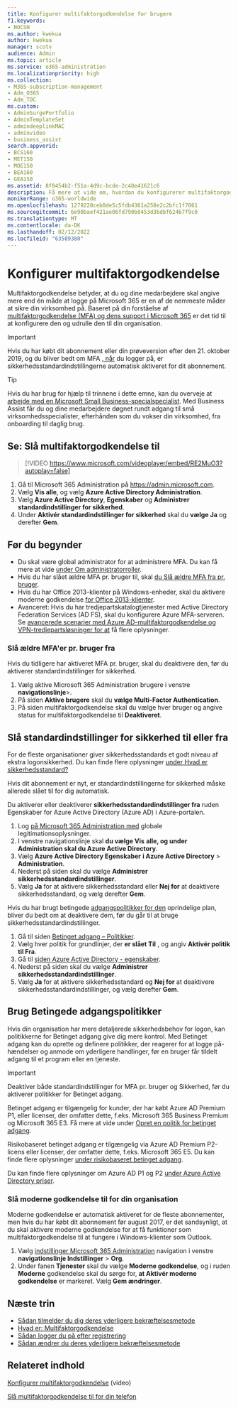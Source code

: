 ```yaml
---
title: Konfigurer multifaktorgodkendelse for brugere
f1.keywords:
- NOCSH
ms.author: kwekua
author: kwekua
manager: scotv
audience: Admin
ms.topic: article
ms.service: o365-administration
ms.localizationpriority: high
ms.collection:
- M365-subscription-management
- Adm_O365
- Adm_TOC
ms.custom:
- AdminSurgePortfolio
- AdminTemplateSet
- admindeeplinkMAC
- adminvideo
- business_assist
search.appverid:
- BCS160
- MET150
- MOE150
- BEA160
- GEA150
ms.assetid: 8f0454b2-f51a-4d9c-bcde-2c48e41621c6
description: Få mere at vide om, hvordan du konfigurerer multifaktorgodkendelse for organisationen.
monikerRange: o365-worldwide
ms.openlocfilehash: 1279220ceb8de5c5fdb4361a258e2c2bfc1f7061
ms.sourcegitcommit: 6e90baef421ae06fd790b0453d3bdbf624b7f9c0
ms.translationtype: MT
ms.contentlocale: da-DK
ms.lasthandoff: 02/12/2022
ms.locfileid: "63589380"
---
```

# <a name="set-up-multifactor-authentication"></a>Konfigurer multifaktorgodkendelse

Multifaktorgodkendelse betyder, at du og dine medarbejdere skal angive mere end én måde at logge på Microsoft 365 er en af de nemmeste måder at sikre din virksomhed på. Baseret på din forståelse af [multifaktorgodkendelse (MFA) og dens support i Microsoft 365](multi-factor-authentication-microsoft-365.md) er det tid til at konfigurere den og udrulle den til din organisation. 

> [!IMPORTANT]
> Hvis du har købt dit abonnement eller din prøveversion efter den 21. oktober 2019, og du bliver bedt om MFA [, når](/azure/active-directory/fundamentals/concept-fundamentals-security-defaults) du logger på, er sikkerhedsstandardindstillingerne automatisk aktiveret for dit abonnement.

> [!TIP]
> Hvis du har brug for hjælp til trinnene i dette emne, kan du overveje at [arbejde med en Microsoft Small Business-specialspecialist](https://go.microsoft.com/fwlink/?linkid=2186871). Med Business Assist får du og dine medarbejdere døgnet rundt adgang til små virksomhedsspecialister, efterhånden som du vokser din virksomhed, fra onboarding til daglig brug.

## <a name="watch-turn-on-multifactor-authentication"></a>Se: Slå multifaktorgodkendelse til

> [!VIDEO https://www.microsoft.com/videoplayer/embed/RE2MuO3?autoplay=false]

1. Gå til Microsoft 365 Administration på <a href="https://admin.microsoft.com/ " target="_blank">https://admin.microsoft.com</a>.
1. Vælg **Vis alle**, og vælg **Azure Active Directory Administration**.
1. Vælg **Azure Active Directory**, **Egenskaber** og **Administrer standardindstillinger for sikkerhed**.
1. Under **Aktivér standardindstillinger for sikkerhed** skal du **vælge Ja** og derefter **Gem**.

## <a name="before-you-begin"></a>Før du begynder

- Du skal være global administrator for at administrere MFA. Du kan få mere at vide [under Om administratorroller](../add-users/about-admin-roles.md).
- Hvis du har slået ældre MFA pr. bruger til, skal [du Slå ældre MFA fra pr. bruger](#turn-off-legacy-per-user-mfa).
- Hvis du har Office 2013-klienter på Windows-enheder, skal du aktivere moderne godkendelse [for Office 2013-klienter](./enable-modern-authentication.md).
- Avanceret: Hvis du har tredjepartskatalogtjenester med Active Directory Federation Services (AD FS), skal du konfigurere Azure MFA-serveren. Se [avancerede scenarier med Azure AD-multifaktorgodkendelse og VPN-tredjepartsløsninger for at](/azure/active-directory/authentication/howto-mfaserver-nps-vpn) få flere oplysninger.

### <a name="turn-off-legacy-per-user-mfa"></a>Slå ældre MFA'er pr. bruger fra

Hvis du tidligere har aktiveret MFA pr. bruger, skal du deaktivere den, før du aktiverer standardindstillinger for sikkerhed.

1. Vælg aktive Microsoft 365 Administration brugere i venstre **navigationslinje**\>.
1. På siden **Aktive brugere** skal du **vælge Multi-Factor Authentication**.
1. På siden multifaktorgodkendelse skal du vælge hver bruger og angive status for multifaktorgodkendelse til **Deaktiveret**.

## <a name="turn-security-defaults-on-or-off"></a>Slå standardindstillinger for sikkerhed til eller fra

For de fleste organisationer giver sikkerhedsstandards et godt niveau af ekstra logonsikkerhed. Du kan finde flere oplysninger [under Hvad er sikkerhedsstandard?](/azure/active-directory/fundamentals/concept-fundamentals-security-defaults)

Hvis dit abonnement er nyt, er standardindstillingerne for sikkerhed måske allerede slået til for dig automatisk.

Du aktiverer eller deaktiverer **sikkerhedsstandardindstillinger fra** ruden Egenskaber for Azure Active Directory (Azure AD) i Azure-portalen.

1. Log [på Microsoft 365 Administration med](https://admin.microsoft.com) globale legitimationsoplysninger.
2. I venstre navigationslinje skal **du vælge Vis** **alle, og under** **Administration skal du Azure Active Directory**.
3. Vælg **Azure Active Directory Egenskaber** **i Azure Active Directory** \> **Administration**.
4. Nederst på siden skal du vælge **Administrer sikkerhedsstandardindstillinger**.
5. Vælg **Ja** for at aktivere sikkerhedsstandard eller **Nej for** at deaktivere sikkerhedsstandard, og vælg derefter **Gem**.

Hvis du har brugt betingede [adgangspolitikker for den](/azure/active-directory/conditional-access/concept-baseline-protection) oprindelige plan, bliver du bedt om at deaktivere dem, før du går til at bruge sikkerhedsstandardindstillinger.

1. Gå til siden [Betinget adgang – Politikker](https://portal.azure.com/#blade/Microsoft_AAD_IAM/ConditionalAccessBlade/Policies).
2. Vælg hver politik for grundlinjer, der **er slået Til** , og angiv **Aktivér politik** **til Fra**.
3. Gå til [siden Azure Active Directory - egenskaber](https://portal.azure.com/#blade/Microsoft_AAD_IAM/ActiveDirectoryMenuBlade/Properties).
4. Nederst på siden skal du vælge **Administrer sikkerhedsstandardindstillinger**.
5. Vælg **Ja** for at aktivere sikkerhedsstandard og **Nej for** at deaktivere sikkerhedsstandardindstillinger, og vælg derefter **Gem**.

## <a name="use-conditional-access-policies"></a>Brug Betingede adgangspolitikker

Hvis din organisation har mere detaljerede sikkerhedsbehov for logon, kan politikkerne for Betinget adgang give dig mere kontrol. Med Betinget adgang kan du oprette og definere politikker, der reagerer for at logge på-hændelser og anmode om yderligere handlinger, før en bruger får tildelt adgang til et program eller en tjeneste.

> [!IMPORTANT]
> Deaktiver både standardindstillinger for MFA pr. bruger og Sikkerhed, før du aktiverer politikker for Betinget adgang.

Betinget adgang er tilgængelig for kunder, der har købt Azure AD Premium P1, eller licenser, der omfatter dette, f.eks. Microsoft 365 Business Premium og Microsoft 365 E3. Få mere at vide under [Opret en politik for betinget adgang](/azure/active-directory/authentication/tutorial-enable-azure-mfa).

Risikobaseret betinget adgang er tilgængelig via Azure AD Premium P2-licens eller licenser, der omfatter dette, f.eks. Microsoft 365 E5. Du kan finde flere oplysninger [under risikobaseret betinget adgang](/azure/active-directory/conditional-access/howto-conditional-access-policy-risk).

Du kan finde flere oplysninger om Azure AD P1 og P2 [under Azure Active Directory priser](https://azure.microsoft.com/pricing/details/active-directory/).

### <a name="turn-on-modern-authentication-for-your-organization"></a>Slå moderne godkendelse til for din organisation

Moderne godkendelse er automatisk aktiveret for de fleste abonnementer, men hvis du har købt dit abonnement før august 2017, er det sandsynligt, at du skal aktivere moderne godkendelse for at få funktioner som multifaktorgodkendelse til at fungere i Windows-klienter som Outlook.


1. Vælg <a href="https://go.microsoft.com/fwlink/p/?linkid=2024339" target="_blank">indstillinger Microsoft 365 Administration</a> navigation i venstre **navigationslinje Indstillinger** \> **Org**.
2. Under fanen **Tjenester** skal du vælge **Moderne godkendelse**, og i ruden **Moderne** godkendelse skal du sørge for, **at Aktivér moderne godkendelse** er markeret. Vælg **Gem ændringer**.


## <a name="next-steps"></a>Næste trin

- [Sådan tilmelder du dig deres yderligere bekræftelsesmetode](https://support.microsoft.com/office/ace1d096-61e5-449b-a875-58eb3d74de14)
- [Hvad er: Multifaktorgodkendelse](https://support.microsoft.com/help/4577374/what-is-multifactor-authentication)
- [Sådan logger du på efter registrering](https://support.microsoft.com/office/2b856342-170a-438e-9a4f-3c092394d3cb)
- [Sådan ændrer du deres yderligere bekræftelsesmetode](https://support.microsoft.com/office/956ec8d0-7081-4518-a701-f8414cc20831)

## <a name="related-content"></a>Relateret indhold

[Konfigurer multifaktorgodkendelse](set-up-multi-factor-authentication.md) (video)

[Slå multifaktorgodkendelse til for din telefon](https://support.microsoft.com/office/ace1d096-61e5-449b-a875-58eb3d74de14)
